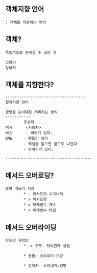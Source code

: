 ## 객체지향 언어
    : 객체를 지향하는 언어

## 객체?
    독립적으로 존재할 수 있는 것

    고양이
    강아지

## 객체를 지향한다?

```
-----------------------------------
절차지향 언어

명령을 순서대로 처리하는 방식
-----------
		추상화
택시		<자동차>
버스		- 바퀴가 있다.
BMW		- 핸들이 있다
		- 엑셀을 밟으면 앞으로 나간다
		- 와이퍼가 있다.

--------------------------------------
```

## 메서드 오버로딩?
	중복 메모리 저장
    		* - 메서드의 시그너처
    		* > 메서드명
    		* > 매개변수 개수
    		* > 매개변수 타입

## 메서드 오버라이딩
	함수의 재정의
    		* -> 부모- 자식관계 성립

    		* 동물- 소리내기:으앙

    		* 강아지- 소리내기:멍멍
